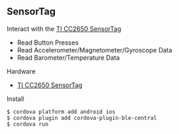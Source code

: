 ## SensorTag

Interact with the [TI CC2650 SensorTag](http://www.ti.com/tool/CC2650STK)

 * Read Button Presses
 * Read Accelerometer/Magnetometer/Gyroscope Data
 * Read Barometer/Temperature Data

Hardware

 * [TI CC2650 SensorTag](http://www.ti.com/tool/CC2650STK)

Install

    $ cordova platform add android ios
    $ cordova plugin add cordova-plugin-ble-central
    $ cordova run
    
